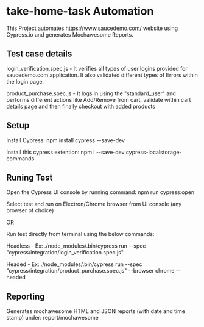 # take-home-task Automation

This Project automates https://www.saucedemo.com/ website using Cypress.io and generates Mochawesome Reports.

## Test case details

login_verification.spec.js - It verifies all types of user logins provided for saucedemo.com application. It also validated different types of Errors within the login page.

product_purchase.spec.js - It logs in using the "standard_user" and performs different actions like Add/Remove from cart, validate within cart details page and then finally checkout with added products

## Setup

Install Cypress: npm install cypress --save-dev

Install this cypress extention: npm i --save-dev cypress-localstorage-commands

## Runing Test

Open the Cypress UI console by running command: npm run cypress:open

Select test and run on Electron/Chrome browser from UI console (any browser of choice)

OR

Run test directly from terminal using the below commands:

Headless - Ex: ./node_modules/.bin/cypress run --spec  "cypress/integration/login_verification.spec.js"

Headed - Ex:  ./node_modules/.bin/cypress run --spec  "cypress/integration/product_purchase.spec.js" --browser chrome --headed

## Reporting

Generates mochawesome HTML and JSON reports (with date and time stamp) under: report/mochawesome
